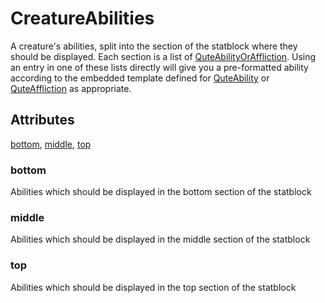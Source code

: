 # CreatureAbilities

A creature's abilities, split into the section of the statblock where they should be displayed. Each section is
a list of [QuteAbilityOrAffliction](../QuteAbilityOrAffliction.md). Using an entry in one of these lists directly
will give you a pre-formatted ability according to the embedded template defined for [QuteAbility](../QuteAbility.md) or
[QuteAffliction](../QuteAffliction/README.md) as appropriate.

## Attributes

[bottom](#bottom), [middle](#middle), [top](#top)


### bottom

Abilities which should be displayed in the bottom section of the statblock

### middle

Abilities which should be displayed in the middle section of the statblock

### top

Abilities which should be displayed in the top section of the statblock
